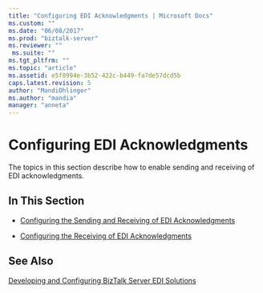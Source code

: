 ```yaml
---
title: "Configuring EDI Acknowledgments | Microsoft Docs"
ms.custom: ""
ms.date: "06/08/2017"
ms.prod: "biztalk-server"
ms.reviewer: ""
 ms.suite: ""
ms.tgt_pltfrm: ""
ms.topic: "article"
ms.assetid: e5f8994e-3b52-422c-b449-fa7de57dcd5b
caps.latest.revision: 5
author: "MandiOhlinger"
ms.author: "mandia"
manager: "anneta"
---
```

# Configuring EDI Acknowledgments
The topics in this section describe how to enable sending and receiving of EDI acknowledgments.  
  
## In This Section  
  
-   [Configuring the Sending and Receiving of EDI Acknowledgments](../core/configuring-the-sending-and-receiving-of-edi-acknowledgments.md)  
  
-   [Configuring the Receiving of EDI Acknowledgments](../core/configuring-the-receiving-of-edi-acknowledgments.md)  
  
## See Also  
 [Developing and Configuring BizTalk Server EDI Solutions](../core/developing-and-configuring-biztalk-server-edi-solutions.md)